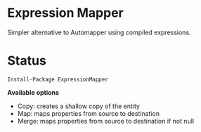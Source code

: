 # Expression Mapper

Simpler alternative to Automapper using compiled expressions. 

# Status

```
Install-Package ExpressionMapper
```

**Available options** 

- Copy: creates a shallow copy of the entity 
- Map: maps properties from source to destination 
- Merge: maps properties from source to destination if not null 
